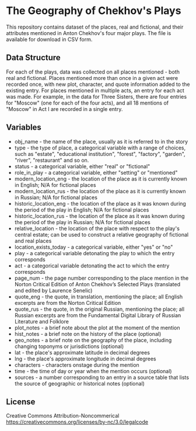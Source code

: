# The Geography of Chekhov's Plays 
This repository contains dataset of the places, real and fictional, and their attributes mentioned in Anton Chekhov's four major plays. The file is available for download in CSV form. 

## Data Structure 
For each of the plays, data was collected on all places mentioned - both real and fictional. Places mentioned more than once in a given act were recorded once, with new plot, character, and quote information added to the existing entry. For places mentioned in multiple acts, an entry for each act was made. For example, in the data for Three Sisters, there are four entries for "Moscow" (one for each of the four acts), and all 18 mentions of "Moscow" in Act I are recorded in a single entry.

## Variables
* obj_name - the name of the place, usually as it is referred to in the story
* type - the type of place, a categorical variable with a range of choices, such as "estate", "educational institution", "forest", "factory", "garden", "river", "restaurant" and so on.
* status - a categorical variable, either "real" or "fictional"
* role_in_play - a categorical variable, either "setting" or "mentioned"
* modern_location_eng - the location of the place as it is currently known in English; N/A for fictional places
* modern_location_rus - the location of the place as it is currently known in Russian; N/A for fictional places
* historic_location_eng - the location of the place as it was known during the period of the play in English; N/A for fictional places
* historic_location_rus - the location of the place as it was known during the period of the play in Russian; N/A for fictional places
* relative_location - the location of the place with respect to the play's central estate; can be used to construct a relative geography of fictional and real places
* location_exists_today - a categorical variable, either "yes" or "no"
* play - a categorical variable detonating the play to which the entry corresponds
* act - a categorical variable detonating the act to which the entry corresponds
* page_num - the page number corresponding to the place mention in the Norton Critical Edition of Anton Chekhov’s Selected Plays (translated and edited by Laurence Senelic)
* quote_eng  - the quote, in translation, mentioning the place; all English excerpts are from the Norton Critical Edition
* quote_rus - the quote, in the original Russian, mentioning the place; all Russian excerpts are from the Fundamental Digital Library of Russian Literature and Folklore 
* plot_notes - a brief note about the plot at the moment of the mention 
* hist_notes - a brief note on the history of the place (optional)
* geo_notes - a brief note on the geography of the place, including changing toponyms or jurisdictions (optional)
* lat - the place's approximate latitude in decimal degrees 
* lng - the place's approximate longitude in decimal degrees 
* characters - characters onstage during the mention
* time - the time of day or year when the mention occurs (optional)
* sources - a number corresponding to an entry in a source table that lists the source of geographic or historical notes (optional)

## License 
Creative Commons Attribution-Noncommerical 
https://creativecommons.org/licenses/by-nc/3.0/legalcode 
